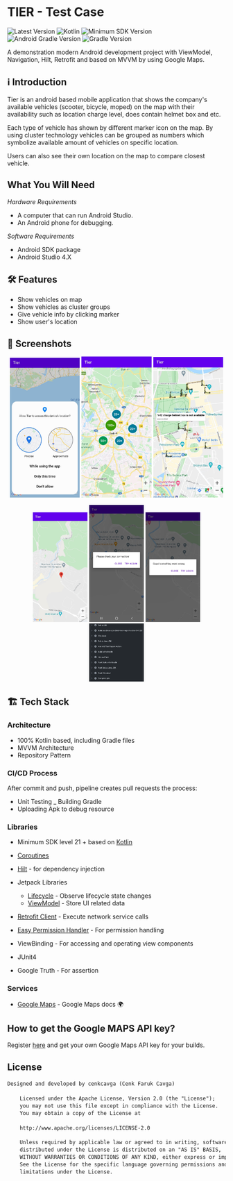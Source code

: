 # TIER - Test Case

![Latest Version](https://img.shields.io/badge/latestVersion-0.1.0-yellow) ![Kotlin](https://img.shields.io/badge/language-kotlin-blue) ![Minimum SDK Version](https://img.shields.io/badge/minSDK-21-orange) ![Android Gradle Version](https://img.shields.io/badge/androidGradleVersion-7.0.4-green) ![Gradle Version](https://img.shields.io/badge/gradleVersion-7.0.2-informational)

A demonstration modern Android development project with ViewModel, Navigation, Hilt, Retrofit and based on MVVM by using Google Maps.

## ℹ Introduction

Tier is an android based mobile application that  shows the company's available vehicles (scooter, bicycle, moped) 
on the map with their availability such as location charge level, does contain helmet box and etc.

Each type of vehicle has shown by different marker icon on the map. 
By using cluster technology vehicles can be grouped as numbers which symbolize available amount of vehicles on specific location.

Users can also see their own location  on the map to compare closest vehicle.

## What You Will Need

*Hardware Requirements*
- A computer that can run Android Studio.
- An Android phone for debugging.

*Software Requirements*
- Android SDK package
- Android Studio 4.X

## 🛠 Features

- Show vehicles on map
- Show vehicles as cluster groups
- Give vehicle info by clicking marker
- Show user's location

## 📱 Screenshots

<p align="center">
  <img src="docs/a.jpeg" width="32%"/>
  <img src="docs/b.jpeg" width="32%"/>
  <img src="docs/c.jpeg" width="32%"/>
</p>

<p align="center">
  <img src="docs/d.jpeg" width="25%"/>
  <img src="docs/e.jpeg" width="25%"/>
  <img src="docs/f.jpeg" width="25%"/>
  <img src="docs/g.png" width="25%"/>
</p>


## 🏗 Tech Stack

### Architecture

- 100% Kotlin based, including Gradle files
- MVVM Architecture
- Repository Pattern

### CI/CD Process
After commit and push, pipeline creates pull requests the process:

- Unit Testing
_ Building Gradle
- Uploading Apk to debug resource



### Libraries

- Minimum SDK level 21 + based on [Kotlin](https://kotlinlang.org/)

- [Coroutines](https://github.com/Kotlin/kotlinx.coroutines)

- [Hilt](https://dagger.dev/hilt/) - for dependency injection

- Jetpack Libraries
    - [Lifecycle](https://developer.android.com/jetpack/compose/lifecycle) - Observe lifecycle state changes
    - [ViewModel](https://developer.android.com/topic/libraries/architecture/viewmodel) - Store UI related data

- [Retrofit Client](https://square.github.io/retrofit/) - Execute network service calls
- [Easy Permission Handler](https://github.com/googlesamples/easypermissions) - For permission handling
- ViewBinding - For accessing and operating view components
- JUnit4
- Google Truth - For assertion


### Services

- [Google Maps](https://developers.google.com/maps) - Google Maps docs 🌍

## How to get the Google MAPS API key?

Register [here](https://developers.google.com/maps) and get your own Google Maps API key for your builds.

## License

```xml
Designed and developed by cenkcavga (Cenk Faruk Cavga)

    Licensed under the Apache License, Version 2.0 (the "License");
    you may not use this file except in compliance with the License.
    You may obtain a copy of the License at

    http://www.apache.org/licenses/LICENSE-2.0

    Unless required by applicable law or agreed to in writing, software
    distributed under the License is distributed on an "AS IS" BASIS,
    WITHOUT WARRANTIES OR CONDITIONS OF ANY KIND, either express or implied.
    See the License for the specific language governing permissions and
    limitations under the License.
```
